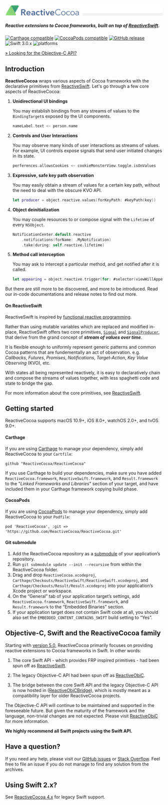 ![](Logo/header.png)
##### Reactive extensions to Cocoa frameworks, built on top of [ReactiveSwift][].

[![Carthage compatible](https://img.shields.io/badge/Carthage-compatible-4BC51D.svg?style=flat)](#carthage) [![CocoaPods compatible](https://img.shields.io/cocoapods/v/ReactiveCocoa.svg)](#cocoapods) [![GitHub release](https://img.shields.io/github/release/ReactiveCocoa/ReactiveCocoa.svg)](https://github.com/ReactiveCocoa/ReactiveCocoa/releases) ![Swift 3.0.x](https://img.shields.io/badge/Swift-3.0.x-orange.svg) ![platforms](https://img.shields.io/badge/platforms-iOS%20%7C%20OS%20X%20%7C%20watchOS%20%7C%20tvOS%20-lightgrey.svg)

[&raquo; Looking for the Objective-C API?](#objective-c-swift-and-the-reactivecocoa-family)

## Introduction

__ReactiveCocoa__ wraps various aspects of Cocoa frameworks with the declarative primitives from [ReactiveSwift](). Let's go through a few core aspects of ReactiveCocoa:

1. **Unidirectional UI bindings**

	You may establish bindings from any streams of values to the `BindingTarget`s
	exposed by the UI components.

	```swift
	nameLabel.text <~ person.name
	```

1. **Controls and User Interactions**

	You may observe many kinds of user interactions as streams of values. For
	example, UI controls expose signals that send user initiated
	changes in its state.
	```swift
	perferences.allowsCookies <~ cookieMonsterView.toggle.isOnValues 
	```

1. **Expressive, safe key path observation**

	You may easily obtain a stream of values for a certain key path, without the
	need to deal with the obscure KVO API.
	```swift
	let producer = object.reactive.values(forKeyPath: #keyPath(key))
	```

1. **Object deinitialization**

	You may couple resources to or compose signal with the `Lifetime` of every
  `NSObject`.
	```swift
	NotificationCenter.default.reactive
		.notifications(forName: .MyNotification)
		.take(during: self.reactive.lifetime)
	```

1. **Method call interception**

	You may ask to intercept a particular method, and get notified after it is
	called.
	```swift
	let appearing = object.reactive.trigger(for: #selector(viewWillAppear(_:)))
	```

But there are still more to be discovered, and more to be introduced. Read our in-code documentations and release notes to
find out more.


#### On ReactiveSwift
ReactiveSwift is inspired by [functional reactive
																	programming](https://joshaber.github.io/2013/02/11/input-and-output/).


Rather than using mutable variables which are replaced and modified in-place,
ReactiveSwift offers two core primitives, [`Signal`][Signals] and [`SignalProducer`][Signal producers], that derive from the grand concept of ___stream of values over time___.

It is flexible enough to uniformly represent generic patterns and common Cocoa patterns that are fundementally an act of observation. e.g. _Callbacks_, _Futures_, _Promises_, _Notifications_, _Target-Action_, _Key Value Observing_ (KVO), etc.

With states all being represented reactively, it is easy to declaratively chain and compose the streams of values together, with less spaghetti code and state to bridge the gap.

For more information about the core primitives, see [ReactiveSwift]().

## Getting started

ReactiveCocoa supports macOS 10.9+, iOS 8.0+, watchOS 2.0+, and tvOS 9.0+.

#### Carthage

If you are using [Carthage](https://github.com/Carthage/Carthage) to manage your dependency, simply add
ReactiveCocoa to your `Cartfile`:

```
github "ReactiveCocoa/ReactiveCocoa"
```

If you use Carthage to build your dependencies, make sure you have added `ReactiveCocoa.framework`, `ReactiveSwift.framework`, and `Result.framework` to the "_Linked Frameworks and Libraries_" section of your target, and have included them in your Carthage framework copying build phase.

#### CocoaPods

If you are using [CocoaPods](https://cocoapods.org/) to manage your dependency, simply add
ReactiveCocoa to your `Podfile`:

```
pod 'ReactiveCocoa', :git => 'https://github.com/ReactiveCocoa/ReactiveCocoa.git'
```

#### Git submodule

 1. Add the ReactiveCocoa repository as a
    [submodule](https://git-scm.com/book/en/v2/Git-Tools-Submodules) of your
    application’s repository.
 1. Run `git submodule update --init --recursive` from within the ReactiveCocoa folder.
 1. Drag and drop `ReactiveCocoa.xcodeproj`,
    `Carthage/Checkouts/ReactiveSwift/ReactiveSwift.xcodeproj`, and
    `Carthage/Checkouts/Result/Result.xcodeproj` into your application’s Xcode
    project or workspace.
 1. On the “General” tab of your application target’s settings, add
    `ReactiveCocoa.framework`, `ReactiveSwift.framework`, and `Result.framework`
    to the “Embedded Binaries” section.
 1. If your application target does not contain Swift code at all, you should also
    set the `EMBEDDED_CONTENT_CONTAINS_SWIFT` build setting to “Yes”.


## Objective-C, Swift and the ReactiveCocoa family

Starting with [version 5.0][CHANGELOG], ReactiveCocoa primarily focuses on providing reactive extensions to Cocoa frameworks in Swift. In other words:

1. The core Swift API - which provides FRP inspired primitives - had been spun off as [ReactiveSwift][].

2. The legacy Objective-C API had been spun off as [ReactiveObjC][].

3. The bridge between the core Swift API and the legacy Objective-C API is now hosted in ([ReactiveObjCBridge][]), which is mostly meant as a compatibility layer for older ReactiveCocoa projects.

The Objective-C API will continue to be maintained and supported in the foreseeable future. But given the maturity of the framework and the language, non-trivial changes are not expected. Please visit [ReactiveObjC][] for more information.

**We highly recommend all Swift projects using the Swift API.**

## Have a question?
If you need any help, please visit our [GitHub issues](https://github.com/ReactiveCocoa/ReactiveCocoa/issues?q=is%3Aissue+label%3Aquestion+) or [Stack Overflow](http://stackoverflow.com/questions/tagged/reactive-cocoa). Feel free to file an issue if you do not manage to find any solution from the archives.

## Using Swift 2.x?
See [ReactiveCocoa
4.x](https://github.com/ReactiveCocoa/ReactiveCocoa/tree/v4.0.0) for legacy Swift support.


[ReactiveSwift]: https://github.com/ReactiveCocoa/ReactiveSwift
[ReactiveObjC]: https://github.com/ReactiveCocoa/ReactiveObjC
[ReactiveObjCBridge]: https://github.com/ReactiveCocoa/ReactiveObjCBridge
[Actions]: Documentation/FrameworkOverview.md#actions
[Basic Operators]: Documentation/BasicOperators.md
[CHANGELOG]: CHANGELOG.md
[Code]: ReactiveCocoa
[Documentation]: Documentation
[Framework Overview]: Documentation/FrameworkOverview.md
[Legacy Documentation]: https://github.com/ReactiveCocoa/ReactiveObjC/blob/master/Documentation/
[Signal producers]: Documentation/FrameworkOverview.md#signal-producers
[Signals]: Documentation/FrameworkOverview.md#signals
[Swift API]: ReactiveCocoa/Swift
